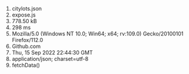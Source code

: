 1. citylots.json
2. expose.js
3. 778.50 kB
4. 298 ms
5. Mozilla/5.0 (Windows NT 10.0; Win64; x64; rv:109.0) Gecko/20100101 Firefox/112.0
6. Github.com
7. Thu, 15 Sep 2022 22:44:30 GMT
8. application/json; charset=utf-8
9. fetchData()
